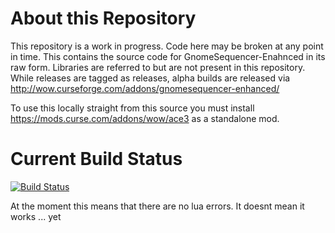 About this Repository
===================================
This repository is a work in progress.  Code here may be broken at any point in time.  This contains the source code for GnomeSequencer-Enahnced in its raw form.  Libraries are referred to but are not present in this repository.  While releases are tagged as releases, alpha builds are released via http://wow.curseforge.com/addons/gnomesequencer-enhanced/  

To use this locally straight from this source you must install https://mods.curse.com/addons/wow/ace3 as a standalone mod.

Current Build Status
===================================
[![Build Status](https://travis-ci.org/gixxpunk/GnomeSequenced-Enhanced.svg?branch=master)](https://travis-ci.org/gixxpunk/GnomeSequenced-Enhanced) 

At the moment this means that there are no lua errors.  It doesnt mean it works ... yet





